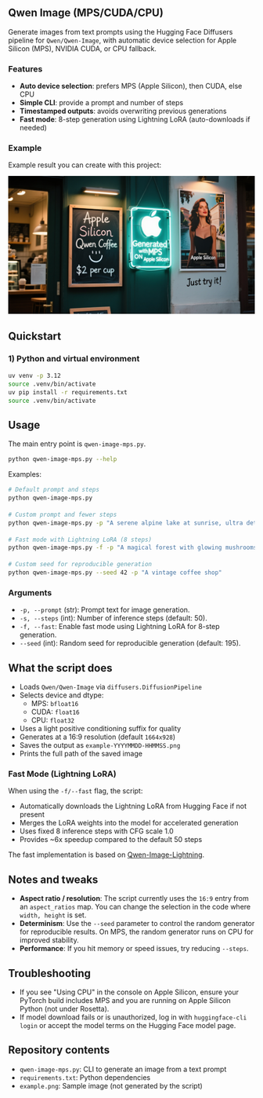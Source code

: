 ## Qwen Image (MPS/CUDA/CPU)

Generate images from text prompts using the Hugging Face Diffusers pipeline for `Qwen/Qwen-Image`, with automatic device selection for Apple Silicon (MPS), NVIDIA CUDA, or CPU fallback.

### Features
- **Auto device selection**: prefers MPS (Apple Silicon), then CUDA, else CPU
- **Simple CLI**: provide a prompt and number of steps
- **Timestamped outputs**: avoids overwriting previous generations
- **Fast mode**: 8-step generation using Lightning LoRA (auto-downloads if needed)

### Example

Example result you can create with this project:

![Example image](example.png)

## Quickstart

### 1) Python and virtual environment
```bash
uv venv -p 3.12
source .venv/bin/activate
uv pip install -r requirements.txt
source .venv/bin/activate
```

## Usage

The main entry point is `qwen-image-mps.py`.

```bash
python qwen-image-mps.py --help
```

Examples:

```bash
# Default prompt and steps
python qwen-image-mps.py

# Custom prompt and fewer steps
python qwen-image-mps.py -p "A serene alpine lake at sunrise, ultra detailed, cinematic" -s 30

# Fast mode with Lightning LoRA (8 steps)
python qwen-image-mps.py -f -p "A magical forest with glowing mushrooms"

# Custom seed for reproducible generation
python qwen-image-mps.py --seed 42 -p "A vintage coffee shop"
```

### Arguments
- `-p, --prompt` (str): Prompt text for image generation.
- `-s, --steps` (int): Number of inference steps (default: 50).
- `-f, --fast`: Enable fast mode using Lightning LoRA for 8-step generation.
- `--seed` (int): Random seed for reproducible generation (default: 195).

## What the script does
- Loads `Qwen/Qwen-Image` via `diffusers.DiffusionPipeline`
- Selects device and dtype:
  - MPS: `bfloat16`
  - CUDA: `float16`
  - CPU: `float32`
- Uses a light positive conditioning suffix for quality
- Generates at a 16:9 resolution (default `1664x928`)
- Saves the output as `example-YYYYMMDD-HHMMSS.png`
- Prints the full path of the saved image

### Fast Mode (Lightning LoRA)
When using the `-f/--fast` flag, the script:
- Automatically downloads the Lightning LoRA from Hugging Face if not present
- Merges the LoRA weights into the model for accelerated generation
- Uses fixed 8 inference steps with CFG scale 1.0
- Provides ~6x speedup compared to the default 50 steps

The fast implementation is based on [Qwen-Image-Lightning](https://github.com/ModelTC/Qwen-Image-Lightning).

## Notes and tweaks
- **Aspect ratio / resolution**: The script currently uses the `16:9` entry from an `aspect_ratios` map. You can change the selection in the code where `width, height` is set.
- **Determinism**: Use the `--seed` parameter to control the random generator for reproducible results. On MPS, the random generator runs on CPU for improved stability.
- **Performance**: If you hit memory or speed issues, try reducing `--steps`.

## Troubleshooting
- If you see "Using CPU" in the console on Apple Silicon, ensure your PyTorch build includes MPS and you are running on Apple Silicon Python (not under Rosetta).
- If model download fails or is unauthorized, log in with `huggingface-cli login` or accept the model terms on the Hugging Face model page.

## Repository contents
- `qwen-image-mps.py`: CLI to generate an image from a text prompt
- `requirements.txt`: Python dependencies
- `example.png`: Sample image (not generated by the script)


